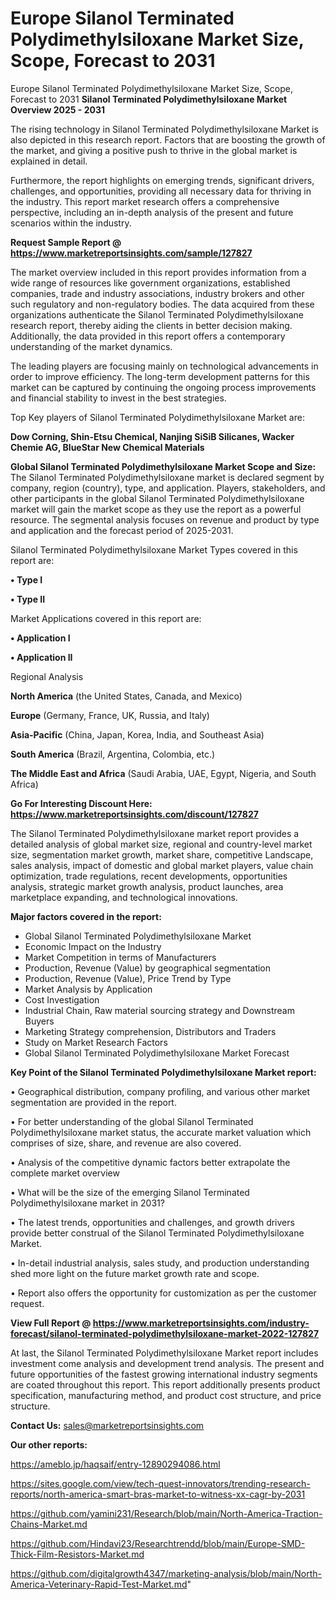 # Europe Silanol Terminated Polydimethylsiloxane Market Size, Scope, Forecast to 2031
Europe Silanol Terminated Polydimethylsiloxane Market Size, Scope, Forecast to 2031
<Strong> Silanol Terminated Polydimethylsiloxane Market Overview 2025 - 2031</strong>

The rising technology in Silanol Terminated Polydimethylsiloxane Market is also depicted in this research report. Factors that are boosting the growth of the market, and giving a positive push to thrive in the global market is explained in detail.

Furthermore, the report highlights on emerging trends, significant drivers, challenges, and opportunities, providing all necessary data for thriving in the industry. This report market research offers a comprehensive perspective, including an in-depth analysis of the present and future scenarios within the industry.

<strong>Request Sample Report @ <a href=https://www.marketreportsinsights.com/sample/127827>https://www.marketreportsinsights.com/sample/127827</a></strong>

The market overview included in this report provides information from a wide range of resources like government organizations, established companies, trade and industry associations, industry brokers and other such regulatory and non-regulatory bodies. The data acquired from these organizations authenticate the Silanol Terminated Polydimethylsiloxane research report, thereby aiding the clients in better decision making. Additionally, the data provided in this report offers a contemporary understanding of the market dynamics.

The leading players are focusing mainly on technological advancements in order to improve efficiency. The long-term development patterns for this market can be captured by continuing the ongoing process improvements and financial stability to invest in the best strategies.

Top Key players of Silanol Terminated Polydimethylsiloxane Market are:

<strong>Dow Corning, Shin-Etsu Chemical, Nanjing SiSiB Silicanes, Wacker Chemie AG, BlueStar New Chemical Materials</strong>

<strong><b>Global Silanol Terminated Polydimethylsiloxane Market Scope and Size:</b></strong>
The Silanol Terminated Polydimethylsiloxane market is declared segment by company, region (country), type, and application. Players, stakeholders, and other participants in the global Silanol Terminated Polydimethylsiloxane market will gain the market scope as they use the report as a powerful resource. The segmental analysis focuses on revenue and product by type and application and the forecast period of 2025-2031.

Silanol Terminated Polydimethylsiloxane Market Types covered in this report are:

<strong>• Type I

• Type II</strong>

Market Applications covered in this report are:

<strong>• Application I

• Application II</strong> 

Regional Analysis

<strong>North America</strong> (the United States, Canada, and Mexico)

<strong>Europe</strong> (Germany, France, UK, Russia, and Italy)

<strong>Asia-Pacific</strong> (China, Japan, Korea, India, and Southeast Asia)

<strong>South America</strong> (Brazil, Argentina, Colombia, etc.)

<strong>The Middle East and Africa</strong> (Saudi Arabia, UAE, Egypt, Nigeria, and South Africa)

<strong>Go For Interesting Discount Here: <a href=https://www.marketreportsinsights.com/discount/127827>https://www.marketreportsinsights.com/discount/127827</a></strong>

The Silanol Terminated Polydimethylsiloxane market report provides a detailed analysis of global market size, regional and country-level market size, segmentation market growth, market share, competitive Landscape, sales analysis, impact of domestic and global market players, value chain optimization, trade regulations, recent developments, opportunities analysis, strategic market growth analysis, product launches, area marketplace expanding, and technological innovations.

<strong><b>Major factors covered in the report:</b></strong>
<ul>
  <li>Global Silanol Terminated Polydimethylsiloxane Market </li>
  <li>Economic Impact on the Industry</li>
  <li>Market Competition in terms of Manufacturers</li>
  <li>Production, Revenue (Value) by geographical segmentation</li>
  <li>Production, Revenue (Value), Price Trend by Type</li>
  <li>Market Analysis by Application</li>
  <li>Cost Investigation</li>
  <li>Industrial Chain, Raw material sourcing strategy and Downstream Buyers</li>
  <li>Marketing Strategy comprehension, Distributors and Traders</li>
  <li>Study on Market Research Factors</li>
  <li>Global Silanol Terminated Polydimethylsiloxane Market Forecast</li>
</ul>

<strong><b>Key Point of the Silanol Terminated Polydimethylsiloxane Market report:</b></strong>

• Geographical distribution, company profiling, and various other market segmentation are provided in the report.

• For better understanding of the global Silanol Terminated Polydimethylsiloxane market status, the accurate market valuation which comprises of size, share, and revenue are also covered.

• Analysis of the competitive dynamic factors better extrapolate the complete market overview

• What will be the size of the emerging Silanol Terminated Polydimethylsiloxane market in 2031?

• The latest trends, opportunities and challenges, and growth drivers provide better construal of the Silanol Terminated Polydimethylsiloxane Market.

• In-detail industrial analysis, sales study, and production understanding shed more light on the future market growth rate and scope.

• Report also offers the opportunity for customization as per the customer request.

<strong><b>View Full Report @ <a href=https://www.marketreportsinsights.com/industry-forecast/silanol-terminated-polydimethylsiloxane-market-2022-127827>https://www.marketreportsinsights.com/industry-forecast/silanol-terminated-polydimethylsiloxane-market-2022-127827</a></b></strong>


At last, the Silanol Terminated Polydimethylsiloxane Market report includes investment come analysis and development trend analysis. The present and future opportunities of the fastest growing international industry segments are coated throughout this report. This report additionally presents product specification, manufacturing method, and product cost structure, and price structure.

<strong>Contact Us:</strong>
sales@marketreportsinsights.com

<strong>Our other reports:</strong>

<a href=https://ameblo.jp/haqsaif/entry-12890294086.html>https://ameblo.jp/haqsaif/entry-12890294086.html</a>

<a href=https://sites.google.com/view/tech-quest-innovators/trending-research-reports/north-america-smart-bras-market-to-witness-xx-cagr-by-2031>https://sites.google.com/view/tech-quest-innovators/trending-research-reports/north-america-smart-bras-market-to-witness-xx-cagr-by-2031</a>

<a href=https://github.com/yamini231/Research/blob/main/North-America-Traction-Chains-Market.md>https://github.com/yamini231/Research/blob/main/North-America-Traction-Chains-Market.md</a>

<a href=https://github.com/Hindavi23/Researchtrendd/blob/main/Europe-SMD-Thick-Film-Resistors-Market.md>https://github.com/Hindavi23/Researchtrendd/blob/main/Europe-SMD-Thick-Film-Resistors-Market.md</a>

<a href=https://github.com/digitalgrowth4347/marketing-analysis/blob/main/North-America-Veterinary-Rapid-Test-Market.md>https://github.com/digitalgrowth4347/marketing-analysis/blob/main/North-America-Veterinary-Rapid-Test-Market.md</a>"
